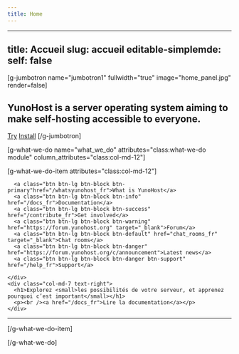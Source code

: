 ```yaml
---
title: Home
---
```


---
title: Accueil
slug: accueil
editable-simplemde:
    self: false
---

[g-jumbotron name="jumbotron1" fullwidth="true" image="home_panel.jpg" render=false]
## YunoHost is a server operating system aiming to make self-hosting accessible to everyone.

  <div class="call-to-action">
    <a class="btn btn-primary btn-lg" href="/grav/try">Try</a>
    <a class="btn btn-success btn-lg" href="/grav/install">Install</a>
[/g-jumbotron]

[g-what-we-do name="what_we_do" attributes="class:what-we-do module" column_attributes="class:col-md-12"]

[g-what-we-do-item attributes="class:col-md-12"]
  <div class="row cf">
    <div class="col-md-4 button-list">

      <a class="btn btn-lg btn-block btn-primary"href="/whatsyunohost_fr">What is YunoHost</a>
      <a class="btn btn-lg btn-block btn-info" href="/docs_fr">Documentation</a>
      <a class="btn btn-lg btn-block btn-success" href="/contribute_fr">Get involved</a>
      <a class="btn btn-lg btn-block btn-warning" href="https://forum.yunohost.org" target="_blank">Forum</a>
      <a class="btn btn-lg btn-block btn-default" href="chat_rooms_fr" target="_blank">Chat rooms</a>
      <a class="btn btn-lg btn-block btn-danger" href="https://forum.yunohost.org/c/announcement">Latest news</a>
      <a class="btn btn-lg btn-block btn-danger btn-support" href="/help_fr">Support</a>

    </div>
    <div class="col-md-7 text-right">
      <h1>Explorez <small>les possibilités de votre serveur, et apprenez pourquoi c’est important</small></h1>
      <p><br /><a href="/docs_fr">Lire la documentation</a></p>
    </div>
  </div>

  <hr />


[/g-what-we-do-item]

[/g-what-we-do]